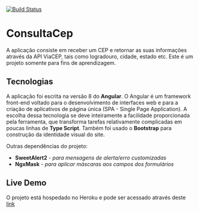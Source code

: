 [![Build Status](https://travis-ci.org/carlosdaniiel07/consulta-cep.svg?branch=master)](https://travis-ci.org/carlosdaniiel07/consulta-cep)

# ConsultaCep

A aplicação consiste em receber um CEP e retornar as suas informações através da API ViaCEP, tais como logradouro, cidade, estado etc. Este é um projeto somente para fins de aprendizagem. 

## Tecnologias
 
A aplicação foi escrita na versão 8 do **Angular**. O Angular é um framework front-end voltado para o desenvolvimento de interfaces web e para a criação de aplicativos de página única (SPA - Single Page Application). A escolha dessa tecnologia se deve inteiramente a facilidade proporcionada pela ferramenta, que transforma tarefas relativamente complicadas em poucas linhas de **Type Script**. Também foi usado o **Bootstrap** para construção da identidade visual do site. 

Outras dependências do projeto:
  - **SweetAlert2** - *para mensagens de alerta/erro customizadas*
  - **NgxMask** - *para aplicar máscaras aos campos dos formulários*

## Live Demo

O projeto está hospedado no Heroku e pode ser acessado através deste [link](https://consulta-cep-app.herokuapp.com/)
